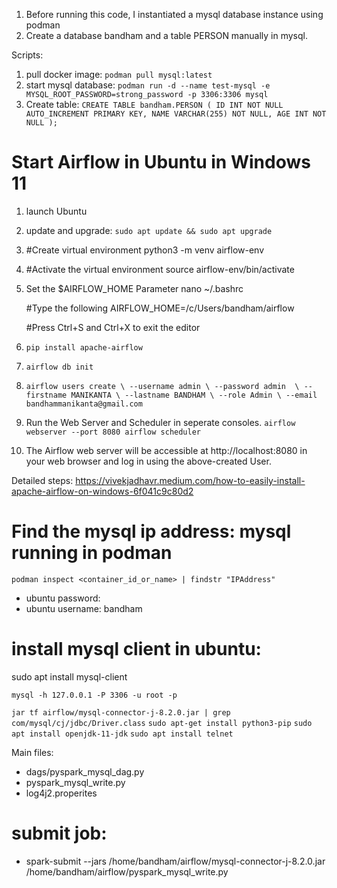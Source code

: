 1. Before running this code, I instantiated a mysql database instance using podman
2. Create a database bandham and a table PERSON manually in mysql.


Scripts:
1. pull docker image: `podman pull mysql:latest`
2. start mysql database: `podman run -d --name test-mysql -e MYSQL_ROOT_PASSWORD=strong_password -p 3306:3306 mysql`
3. Create table:
    `
    CREATE TABLE bandham.PERSON (
    ID INT NOT NULL AUTO_INCREMENT PRIMARY KEY,
    NAME VARCHAR(255) NOT NULL,
    AGE INT NOT NULL
    );
    `


# Start Airflow in Ubuntu in Windows 11
1. launch Ubuntu
2. update and upgrade: `sudo apt update && sudo apt upgrade`
3. #Create virtual environment
    python3 -m venv airflow-env

4. #Activate the virtual environment
    source airflow-env/bin/activate
5. Set the $AIRFLOW_HOME Parameter
    nano ~/.bashrc

    #Type the following
    AIRFLOW_HOME=/c/Users/bandham/airflow

    #Press Ctrl+S and Ctrl+X to exit the editor

6. `pip install apache-airflow`
7. `airflow db init`
8. `airflow users create \
    --username admin \
    --password admin  \
    --firstname MANIKANTA \
    --lastname BANDHAM \
    --role Admin \
    --email bandhammanikanta@gmail.com`

9. Run the Web Server and Scheduler in seperate consoles.
    `airflow webserver --port 8080
    airflow scheduler`
10. The Airflow web server will be accessible at http://localhost:8080 in your web browser and log in using the above-created User.

Detailed steps: https://vivekjadhavr.medium.com/how-to-easily-install-apache-airflow-on-windows-6f041c9c80d2


# Find the mysql ip address: mysql running in podman
`podman inspect <container_id_or_name> | findstr "IPAddress"`

- ubuntu password: <pin>
- ubuntu username: bandham

# install mysql client in ubuntu:
sudo apt install mysql-client

`mysql -h 127.0.0.1 -P 3306 -u root -p`


`jar tf airflow/mysql-connector-j-8.2.0.jar | grep com/mysql/cj/jdbc/Driver.class`
`sudo apt-get install python3-pip`
`sudo apt install openjdk-11-jdk`
`sudo apt install telnet`



Main files:
- dags/pyspark_mysql_dag.py
- pyspark_mysql_write.py
- log4j2.properites


# submit job:
- spark-submit --jars /home/bandham/airflow/mysql-connector-j-8.2.0.jar /home/bandham/airflow/pyspark_mysql_write.py